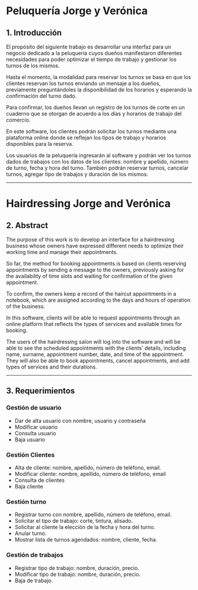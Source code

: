 # Peluquería Jorge y Verónica

## 1. Introducción
El propósito del siguiente trabajo es desarrollar una interfaz para un negocio dedicado a la peluquería cuyos dueños manifestaron diferentes necesidades para poder optimizar el tiempo de trabajo y gestionar los turnos de los mismos.

Hasta el momento, la modalidad para reservar los turnos se basa en que los clientes reservan los turnos enviando un mensaje a los dueños, previamente preguntándoles la disponibilidad de los horarios y esperando la confirmación del turno dado.

Para confirmar, los dueños llevan un registro de los turnos de corte en un cuaderno que se otorgan de acuerdo a los días y horarios de trabajo del comercio.

En este software, los clientes podrán solicitar los turnos mediante una plataforma online donde se reflejan los tipos de trabajo y horarios disponibles para la reserva.

Los usuarios de la peluquería ingresarán al software y podrán ver los turnos dados de trabajos con los datos de los clientes: nombre y apellido, número de turno, fecha y hora del turno. También podrán reservar turnos, cancelar turnos, agregar tipo de trabajos y duración de los mismos.

---

# Hairdressing Jorge and Verónica

## 2. Abstract
The purpose of this work is to develop an interface for a hairdressing business whose owners have expressed different needs to optimize their working time and manage their appointments.

So far, the method for booking appointments is based on clients reserving appointments by sending a message to the owners, previously asking for the availability of time slots and waiting for confirmation of the given appointment.

To confirm, the owners keep a record of the haircut appointments in a notebook, which are assigned according to the days and hours of operation of the business.

In this software, clients will be able to request appointments through an online platform that reflects the types of services and available times for booking.

The users of the hairdressing salon will log into the software and will be able to see the scheduled appointments with the clients' details, including name, surname, appointment number, date, and time of the appointment. They will also be able to book appointments, cancel appointments, and add types of services and their durations.

---

## 3. Requerimientos

### Gestión de usuario
- Dar de alta usuario con nombre, usuario y contraseña
- Modificar usuario
- Consulta usuario
- Baja usuario 

### Gestión Clientes
- Alta de cliente: nombre, apellido, número de teléfono, email.
- Modificar cliente: nombre, apellido, número de teléfono, email
- Consulta de clientes 
- Baja cliente

### Gestión turno 
- Registrar turno con nombre, apellido, número de teléfono, email. 
- Solicitar el tipo de trabajo: corte, tintura, alisado. 
- Solicitar al cliente la elección de la fecha y hora del turno.
- Anular turno. 
- Mostrar lista de turnos agendados: nombre, cliente, fecha.

### Gestión de trabajos
- Registrar tipo de trabajo: nombre, duración, precio. 
- Modificar tipo de trabajo: nombre, duración, precio. 
- Baja de trabajo.
